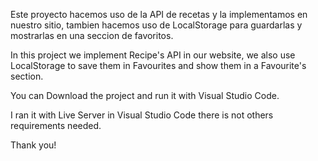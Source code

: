 Este proyecto hacemos uso de la API de recetas y la implementamos en nuestro sitio, tambien hacemos uso de LocalStorage para guardarlas y mostrarlas en una seccion de favoritos.

In this project we implement Recipe's API in our website, we also use LocalStorage to save them in Favourites and show them in a Favourite's section.

You can Download the project and run it with Visual Studio Code.

I ran it with Live Server in Visual Studio Code there is not others requirements needed.

Thank you!
